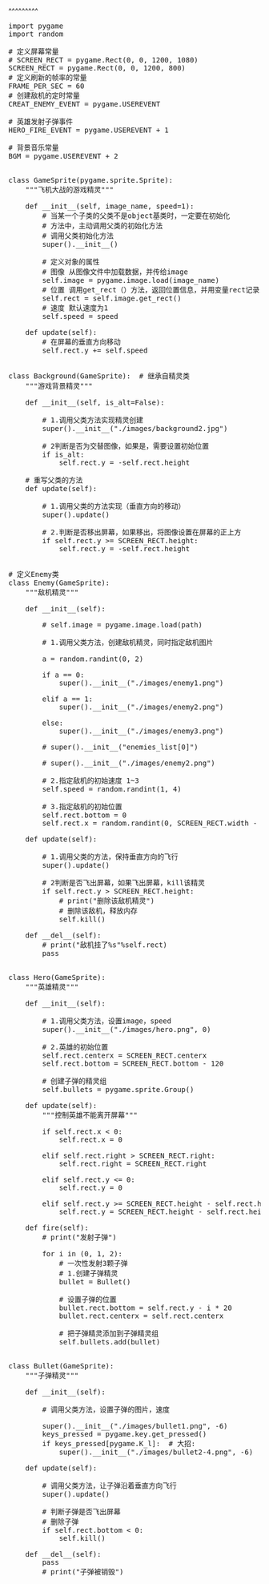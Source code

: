 
<BlogInfo title="Python实现飞机大战小游戏(工具包文件)" author="白日梦想猿" pv=0 read_times=0 pre_cost_time=136 category="pygame" tag_list="['飞机大战', 'game']" create_time="2021.06.26 21:42:23.821740" update_time="2021.06.26 21:42:23" />

^^^^^^^^^
<pre>import pygame<br>import random<br><br># 定义屏幕常量<br># SCREEN_RECT = pygame.Rect(0, 0, 1200, 1080)<br>SCREEN_RECT = pygame.Rect(0, 0, 1200, 800)<br># 定义刷新的帧率的常量<br>FRAME_PER_SEC = 60<br># 创建敌机的定时常量<br>CREAT_ENEMY_EVENT = pygame.USEREVENT<br><br># 英雄发射子弹事件<br>HERO_FIRE_EVENT = pygame.USEREVENT + 1<br><br># 背景音乐常量<br>BGM = pygame.USEREVENT + 2<br><br><br>class GameSprite(pygame.sprite.Sprite):<br>    """飞机大战的游戏精灵"""<br><br>    def __init__(self, image_name, speed=1):<br>        # 当某一个子类的父类不是object基类时，一定要在初始化<br>        # 方法中，主动调用父类的初始化方法<br>        # 调用父类初始化方法<br>        super().__init__()<br><br>        # 定义对象的属性<br>        # 图像 从图像文件中加载数据，并传给image<br>        self.image = pygame.image.load(image_name)<br>        # 位置 调用get_rect（）方法，返回位置信息，并用变量rect记录<br>        self.rect = self.image.get_rect()<br>        # 速度 默认速度为1<br>        self.speed = speed<br><br>    def update(self):<br>        # 在屏幕的垂直方向移动<br>        self.rect.y += self.speed<br><br><br>class Background(GameSprite):  # 继承自精灵类<br>    """游戏背景精灵"""<br><br>    def __init__(self, is_alt=False):<br><br>        # 1.调用父类方法实现精灵创建<br>        super().__init__("./images/background2.jpg")<br><br>        # 2判断是否为交替图像，如果是，需要设置初始位置<br>        if is_alt:<br>            self.rect.y = -self.rect.height<br><br>    # 重写父类的方法<br>    def update(self):<br><br>        # 1.调用父类的方法实现（垂直方向的移动）<br>        super().update()<br><br>        # 2.判断是否移出屏幕，如果移出，将图像设置在屏幕的正上方<br>        if self.rect.y &gt;= SCREEN_RECT.height:<br>            self.rect.y = -self.rect.height<br><br><br># 定义Enemy类<br>class Enemy(GameSprite):<br>    """敌机精灵"""<br><br>    def __init__(self):<br><br>        # self.image = pygame.image.load(path)<br><br>        # 1.调用父类方法，创建敌机精灵，同时指定敌机图片<br><br>        a = random.randint(0, 2)<br><br>        if a == 0:<br>            super().__init__("./images/enemy1.png")<br><br>        elif a == 1:<br>            super().__init__("./images/enemy2.png")<br><br>        else:<br>            super().__init__("./images/enemy3.png")<br><br>        # super().__init__("enemies_list[0]")<br><br>        # super().__init__("./images/enemy2.png")<br><br>        # 2.指定敌机的初始速度 1~3<br>        self.speed = random.randint(1, 4)<br><br>        # 3.指定敌机的初始位置<br>        self.rect.bottom = 0<br>        self.rect.x = random.randint(0, SCREEN_RECT.width - self.rect.width)<br><br>    def update(self):<br><br>        # 1.调用父类的方法，保持垂直方向的飞行<br>        super().update()<br><br>        # 2判断是否飞出屏幕，如果飞出屏幕，kill该精灵<br>        if self.rect.y &gt; SCREEN_RECT.height:<br>            # print("删除该敌机精灵")<br>            # 删除该敌机，释放内存<br>            self.kill()<br><br>    def __del__(self):<br>        # print("敌机挂了%s"%self.rect)<br>        pass<br><br><br>class Hero(GameSprite):<br>    """英雄精灵"""<br><br>    def __init__(self):<br><br>        # 1.调用父类方法，设置image，speed<br>        super().__init__("./images/hero.png", 0)<br><br>        # 2.英雄的初始位置<br>        self.rect.centerx = SCREEN_RECT.centerx<br>        self.rect.bottom = SCREEN_RECT.bottom - 120<br><br>        # 创建子弹的精灵组<br>        self.bullets = pygame.sprite.Group()<br><br>    def update(self):<br>        """控制英雄不能离开屏幕"""<br><br>        if self.rect.x &lt; 0:<br>            self.rect.x = 0<br><br>        elif self.rect.right &gt; SCREEN_RECT.right:<br>            self.rect.right = SCREEN_RECT.right<br><br>        elif self.rect.y &lt;= 0:<br>            self.rect.y = 0<br><br>        elif self.rect.y &gt;= SCREEN_RECT.height - self.rect.height:<br>            self.rect.y = SCREEN_RECT.height - self.rect.height<br><br>    def fire(self):<br>        # print("发射子弹")<br><br>        for i in (0, 1, 2):<br>            # 一次性发射3颗子弹<br>            # 1.创建子弹精灵<br>            bullet = Bullet()<br><br>            # 设置子弹的位置<br>            bullet.rect.bottom = self.rect.y - i * 20<br>            bullet.rect.centerx = self.rect.centerx<br><br>            # 把子弹精灵添加到子弹精灵组<br>            self.bullets.add(bullet)<br><br><br>class Bullet(GameSprite):<br>    """子弹精灵"""<br><br>    def __init__(self):<br><br>        # 调用父类方法，设置子弹的图片，速度<br><br>        super().__init__("./images/bullet1.png", -6)<br>        keys_pressed = pygame.key.get_pressed()<br>        if keys_pressed[pygame.K_l]:  # 大招:<br>            super().__init__("./images/bullet2-4.png", -6)<br><br>    def update(self):<br><br>        # 调用父类方法，让子弹沿着垂直方向飞行<br>        super().update()<br><br>        # 判断子弹是否飞出屏幕<br>        # 删除子弹<br>        if self.rect.bottom &lt; 0:<br>            self.kill()<br><br>    def __del__(self):<br>        pass<br>        # print("子弹被销毁")<br></pre><p><br></p>
